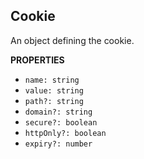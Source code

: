 ## Cookie

An object defining the cookie.

**PROPERTIES**

- <code>name: string</code>
- <code>value: string</code>
- <code>path?: string</code>
- <code>domain?: string</code>
- <code>secure?: boolean</code>
- <code>httpOnly?: boolean</code>
- <code>expiry?: number</code>
